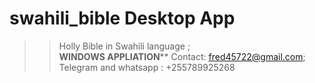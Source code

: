 # swahili_bible Desktop App
>>Holly Bible in Swahili language ;  
**WINDOWS APPLIATION****
>>Contact: fred45722@gmail.com; Telegram and whatsapp : +255789925268

